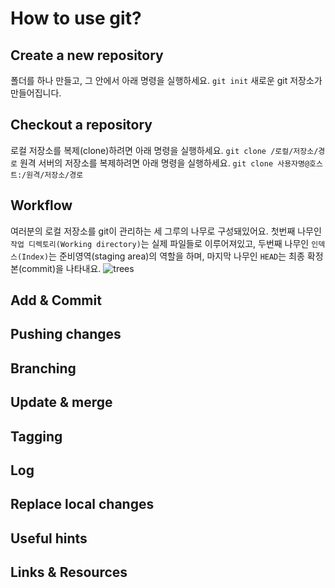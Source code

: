 # How to use git?

## Create a new repository
폴더를 하나 만들고, 그 안에서 아래 명령을 실행하세요.
`git init`
새로운 git 저장소가 만들어집니다.

## Checkout a repository
로컬 저장소를 복제(clone)하려면 아래 명령을 실행하세요.
`git clone /로컬/저장소/경로`
원격 서버의 저장소를 복제하려면 아래 명령을 실행하세요.
`git clone 사용자명@호스트:/원격/저장소/경로`

## Workflow
여러분의 로컬 저장소를 git이 관리하는 세 그루의 나무로 구성돼있어요.
첫번째 나무인 `작업 디렉토리(Working directory)`는
실제 파일들로 이루어져있고, 두번째 나무인 `인덱스(Index)`는
준비영역(staging area)의 역할을 하며, 마지막 나무인 `HEAD`는
최종 확정본(commit)을 나타내요.
![trees](https://rogerdudler.github.io/git-guide/img/trees.png)

## Add & Commit

## Pushing changes

## Branching

## Update & merge

## Tagging

## Log

## Replace local changes

## Useful hints

## Links & Resources
